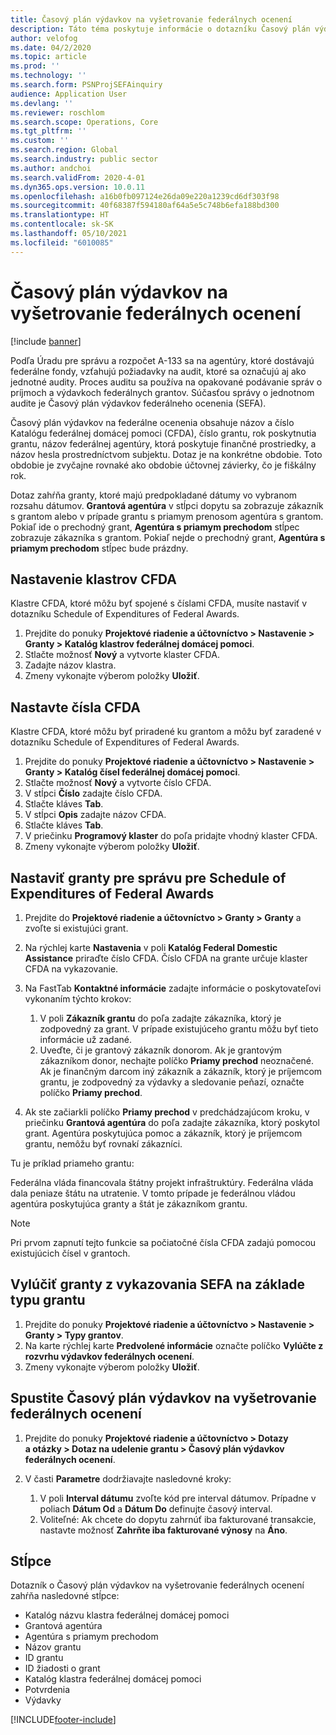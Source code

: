 ```yaml
---
title: Časový plán výdavkov na vyšetrovanie federálnych ocenení
description: Táto téma poskytuje informácie o dotazníku Časový plán výdavkov federálneho ocenenia.
author: velofog
ms.date: 04/2/2020
ms.topic: article
ms.prod: ''
ms.technology: ''
ms.search.form: PSNProjSEFAinquiry
audience: Application User
ms.devlang: ''
ms.reviewer: roschlom
ms.search.scope: Operations, Core
ms.tgt_pltfrm: ''
ms.custom: ''
ms.search.region: Global
ms.search.industry: public sector
ms.author: andchoi
ms.search.validFrom: 2020-4-01
ms.dyn365.ops.version: 10.0.11
ms.openlocfilehash: a16b0fb097124e26da09e220a1239cd6df303f98
ms.sourcegitcommit: 40f68387f594180af64a5e5c748b6efa188bd300
ms.translationtype: HT
ms.contentlocale: sk-SK
ms.lasthandoff: 05/10/2021
ms.locfileid: "6010085"
---
```

# <a name="schedule-of-expenditures-of-federal-awards-inquiry"></a>Časový plán výdavkov na vyšetrovanie federálnych ocenení

[!include [banner](../includes/banner.md)]

Podľa Úradu pre správu a rozpočet A-133 sa na agentúry, ktoré dostávajú federálne fondy, vzťahujú požiadavky na audit, ktoré sa označujú aj ako jednotné audity. Proces auditu sa používa na opakované podávanie správ o príjmoch a výdavkoch federálnych grantov. Súčasťou správy o jednotnom audite je Časový plán výdavkov federálneho ocenenia (SEFA).

Časový plán výdavkov na federálne ocenenia obsahuje názov a číslo Katalógu federálnej domácej pomoci (CFDA), číslo grantu, rok poskytnutia grantu, názov federálnej agentúry, ktorá poskytuje finančné prostriedky, a názov hesla prostredníctvom subjektu. Dotaz je na konkrétne obdobie. Toto obdobie je zvyčajne rovnaké ako obdobie účtovnej závierky, čo je fiškálny rok.

Dotaz zahŕňa granty, ktoré majú predpokladané dátumy vo vybranom rozsahu dátumov. **Grantová agentúra** v stĺpci dopytu sa zobrazuje zákazník s grantom alebo v prípade grantu s priamym prenosom agentúra s grantom. Pokiaľ ide o prechodný grant, **Agentúra s priamym prechodom** stĺpec zobrazuje zákazníka s grantom. Pokiaľ nejde o prechodný grant, **Agentúra s priamym prechodom** stĺpec bude prázdny.

## <a name="set-up-the-cfda-clusters"></a>Nastavenie klastrov CFDA

Klastre CFDA, ktoré môžu byť spojené s číslami CFDA, musíte nastaviť v dotazníku Schedule of Expenditures of Federal Awards.

1. Prejdite do ponuky **Projektové riadenie a účtovníctvo \> Nastavenie \> Granty \> Katalóg klastrov federálnej domácej pomoci**.
2. Stlačte možnosť **Nový** a vytvorte klaster CFDA.
3. Zadajte názov klastra.
4. Zmeny vykonajte výberom položky **Uložiť**.

## <a name="set-up-cfda-numbers"></a>Nastavte čísla CFDA

Klastre CFDA, ktoré môžu byť priradené ku grantom a môžu byť zaradené v dotazníku Schedule of Expenditures of Federal Awards.

1. Prejdite do ponuky **Projektové riadenie a účtovníctvo \> Nastavenie \> Granty \> Katalóg čísel federálnej domácej pomoci**.
2. Stlačte možnosť **Nový** a vytvorte číslo CFDA.
3. V stĺpci **Číslo** zadajte číslo CFDA.
4. Stlačte kláves **Tab**.
5. V stĺpci **Opis** zadajte názov CFDA.
6. Stlačte kláves **Tab**.
7. V priečinku **Programový klaster** do poľa pridajte vhodný klaster CFDA.
8. Zmeny vykonajte výberom položky **Uložiť**.

## <a name="set-up-grants-to-report-for-the-schedule-of-expenditures-of-federal-awards-inquiry"></a>Nastaviť granty pre správu pre Schedule of Expenditures of Federal Awards

1. Prejdite do **Projektové riadenie a účtovníctvo \> Granty \> Granty** a zvoľte si existujúci grant.
2. Na rýchlej karte **Nastavenia** v poli **Katalóg Federal Domestic Assistance** priraďte číslo CFDA. Číslo CFDA na grante určuje klaster CFDA na vykazovanie.
3. Na FastTab **Kontaktné informácie** zadajte informácie o poskytovateľovi vykonaním týchto krokov:

    1. V poli **Zákazník grantu** do poľa zadajte zákazníka, ktorý je zodpovedný za grant. V prípade existujúceho grantu môžu byť tieto informácie už zadané.
    2. Uveďte, či je grantový zákazník donorom. Ak je grantovým zákazníkom donor, nechajte políčko **Priamy prechod** neoznačené. Ak je finančným darcom iný zákazník a zákazník, ktorý je príjemcom grantu, je zodpovedný za výdavky a sledovanie peňazí, označte políčko **Priamy prechod**.

4. Ak ste začiarkli políčko **Priamy prechod** v predchádzajúcom kroku, v priečinku **Grantová agentúra** do poľa zadajte zákazníka, ktorý poskytol grant. Agentúra poskytujúca pomoc a zákazník, ktorý je príjemcom grantu, nemôžu byť rovnakí zákazníci.

Tu je príklad priameho grantu:

Federálna vláda financovala štátny projekt infraštruktúry. Federálna vláda dala peniaze štátu na utratenie. V tomto prípade je federálnou vládou agentúra poskytujúca granty a štát je zákazníkom grantu.

> [!NOTE] 
> Pri prvom zapnutí tejto funkcie sa počiatočné čísla CFDA zadajú pomocou existujúcich čísel v grantoch.

## <a name="exclude-grants-from-sefa-reporting-based-on-the-grant-type"></a>Vylúčiť granty z vykazovania SEFA na základe typu grantu

1. Prejdite do ponuky **Projektové riadenie a účtovníctvo \> Nastavenie \> Granty \> Typy grantov**.
2. Na karte rýchlej karte **Predvolené informácie** označte políčko **Vylúčte z rozvrhu výdavkov federálnych ocenení**.
3. Zmeny vykonajte výberom položky **Uložiť**.

## <a name="run-the-schedule-of-expenditures-of-federal-awards-inquiry"></a>Spustite Časový plán výdavkov na vyšetrovanie federálnych ocenení

1. Prejdite do ponuky **Projektové riadenie a účtovníctvo \> Dotazy a otázky \> Dotaz na udelenie grantu \> Časový plán výdavkov federálnych ocenení**.
2. V časti **Parametre** dodržiavajte nasledovné kroky:

    1. V poli **Interval dátumu** zvoľte kód pre interval dátumov. Prípadne v poliach **Dátum Od** a **Dátum Do** definujte časový interval.
    2. Voliteľné: Ak chcete do dopytu zahrnúť iba fakturované transakcie, nastavte možnosť **Zahrňte iba fakturované výnosy** na **Áno**.

## <a name="columns"></a>Stĺpce

Dotazník o Časový plán výdavkov na vyšetrovanie federálnych ocenení zahŕňa nasledovné stĺpce:

- Katalóg názvu klastra federálnej domácej pomoci
- Grantová agentúra
- Agentúra s priamym prechodom
- Názov grantu
- ID grantu
- ID žiadosti o grant
- Katalóg klastra federálnej domácej pomoci
- Potvrdenia
- Výdavky


[!INCLUDE[footer-include](../includes/footer-banner.md)]